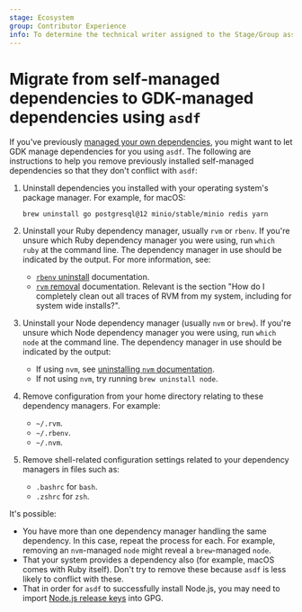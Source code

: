 ```yaml
---
stage: Ecosystem
group: Contributor Experience
info: To determine the technical writer assigned to the Stage/Group associated with this page, see https://about.gitlab.com/handbook/engineering/ux/technical-writing/#assignments
---
```


# Migrate from self-managed dependencies to GDK-managed dependencies using `asdf`

If you've previously [managed your own dependencies](advanced.md), you might want to let GDK manage
dependencies for you using `asdf`. The following are instructions to help you remove previously
installed self-managed dependencies so that they don't conflict with `asdf`:

1. Uninstall dependencies you installed with your operating system's package manager. For example,
   for macOS:

   ```shell
   brew uninstall go postgresql@12 minio/stable/minio redis yarn
   ```

1. Uninstall your Ruby dependency manager, usually `rvm` or `rbenv`. If you're unsure which Ruby
   dependency manager you were using, run `which ruby` at the command line. The dependency manager in
   use should be indicated by the output. For more information, see:

   - [`rbenv` uninstall](https://github.com/rbenv/rbenv#uninstalling-rbenv) documentation.
   - [`rvm` removal](https://rvm.io/support/troubleshooting) documentation. Relevant is the
     section "How do I completely clean out all traces of RVM from my system, including for
     system wide installs?".

1. Uninstall your Node dependency manager (usually `nvm` or `brew`). If you're unsure which Node
   dependency manager you were using, run `which node` at the command line. The dependency manager in
   use should be indicated by the output:

   - If using `nvm`, see [uninstalling `nvm` documentation](https://github.com/nvm-sh/nvm#uninstalling--removal).
   - If not using `nvm`, try running `brew uninstall node`.

1. Remove configuration from your home directory relating to these dependency managers. For example:

   - `~/.rvm`.
   - `~/.rbenv`.
   - `~/.nvm`.

1. Remove shell-related configuration settings related to your dependency managers in files such as:

   - `.bashrc` for `bash`.
   - `.zshrc` for `zsh`.

It's possible:

- You have more than one dependency manager handling the same dependency. In this case, repeat the
  process for each. For example, removing an `nvm`-managed `node` might reveal a `brew`-managed
  `node`.
- That your system provides a dependency also (for example, macOS comes with Ruby itself). Don't
  try to remove these because `asdf` is less likely to conflict with these.
- That in order for `asdf` to successfully install Node.js, you may need to import
  [Node.js release keys](https://github.com/nodejs/node#release-keys) into GPG.
